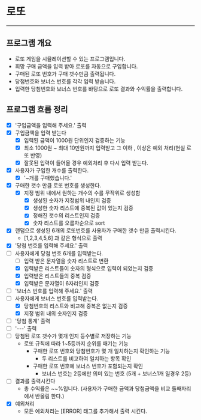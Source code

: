 # 로또 

---

## 프로그램 개요
- 로또 게임을 시뮬레이션할 수 있는 프로그램입니다.
- 희망 구매 금액을 입력 받아 로또를 자동으로 구입합니다.
- 구매된 로또 번호가 구매 갯수만큼 출력됩니다.
- 당첨번호와 보너스 번호를 각각 입력 받습니다.
- 입력한 당첨번호와 보너스 번호를 바탕으로 로또 결과와 수익률을 출력합니다.


## 프로그램 흐름 정리
- [x] '구입금액을 입력해 주세요.' 출력
- [x] 구입금액을 입력 받는다
  - [x] 입력된 금액이 1000원 단위인지 검증하는 기능
  - [x] 최소 1000원 ~ 최대 10만원까지 입력받고 그 이하 , 이상은 예외 처리(현실 로또 반영)
  - [x] 잘못된 입력이 들어올 경우 예외처리 후 다시 입력 받는다.
- [x] 사용자가 구입한 개수를 출력한다.
  - [x] '~개를 구매했습니다.'
- [x] 구매한 갯수 만큼 로또 번호를 생성한다.
  - [x] 지정 범위 내에서 원하는 개수의 수를 무작위로 생성함
    - [x] 생성된 숫자가 지정범위 내인지 검증
    - [x] 생성한 숫자 리스트에 중복된 값이 있는지 검증
    - [x] 정해진 갯수의 리스트인지 검증
    - [x] 숫자 리스트를 오름차순으로 sort
- [x] 랜덤으로 생성된 6개의 로또번호를 사용자가 구매한 갯수 만큼 출력시킨다.
  - [1,2,3,4,5,6] 과 같은 형식으로 출력
- [x] '당첨 번호를 입력해 주세요.' 출력
- [ ] 사용자에게 당첨 번호 6개를 입력받는다.
  - [ ] 입력 받은 문자열을 숫자 리스트로 변환
  - [x] 입력받은 리스트들이 숫자의 형식으로 입력이 되었는지 검증
  - [x] 입력받은 리스트들의 중복 검증
  - [x] 입력받은 문자열이 6자리인지 검증
- [ ] '보너스 번호를 입력해 주세요.' 출력
- [ ] 사용자에게 보너스 번호를 입력받는다.
  - [x] 당첨번호의 리스트와 비교해 중복은 없는지 검증
  - [x] 지정 범위 내의 숫자인지 검증
- [ ] '당첨 통계' 출력
- [ ] '---' 출력
- [ ] 당첨된 로또 갯수가 몇개 인지 등수별로 저장하는 기능
  - 로또 규칙에 따라 1~5등까지 순위를 매기는 기능
    - 구매한 로또 번호와 당첨번호가 몇 개 일치하는지 확인하는 기능
      - 두 리스트를 비교하여 일치하는 항목 확인
    - 구매한 로또 번호에 보너스 번호가 포함되는지 확인
      - 보너스 번호는 2등에만 의미 있는 번호 (5개 + 보너스1개 일경우 2등)
- [ ] 결과를 출력시킨다
  - 총 수익률은 ~~%입니다. (사용자가 구매한 금액과 당첨금액을 비교 둘째자리에서 반올림 한다.)
- [x] 예외처리
  - 모든 예외처리는 [ERROR] 태그를 추가해서 출력 시킨다.